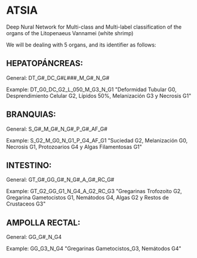 # ATSIA
Deep Nural Network for Multi-class and Multi-label classification of the organs of the Litopenaeus Vannamei (white shrimp)

We will be dealing with 5 organs, and its identifier as follows:

## HEPATOPÁNCREAS:

General: 
DT_G#_DC_G#_L_###_M_G#_N_G#

Example:
DT_G0_DC_G2_L_050_M_G3_N_G1
"Deformidad Tubular G0, Desprendimiento Celular G2, Lípidos 50%, Melanización G3 y Necrosis G1"

## BRANQUIAS:

General:
S_G#_M_G#_N_G#_P_G#_AF_G#

Example:
S_G2_M_G0_N_G1_P_G4_AF_G1
"Suciedad G2, Melanización G0, Necrosis G1, Protozoarios G4 y Algas Filamentosas G1"

## INTESTINO:

General:
GT_G#_GG_G#_N_G#_A_G#_RC_G#

Example:
GT_G2_GG_G1_N_G4_A_G2_RC_G3
"Gregarinas Trofozoito G2, Gregarina Gametocistos G1, Nemátodos G4, Algas G2 y Restos de Crustaceos G3"

## AMPOLLA RECTAL:

General: 
GG_G#_N_G4

Example:
GG_G3_N_G4
"Gregarinas Gametocistos_G3, Nemátodos G4"

